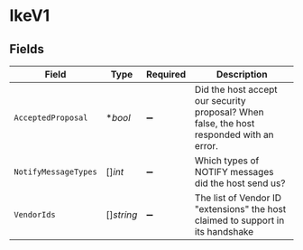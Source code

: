 # IkeV1


## Fields

| Field                                                                                    | Type                                                                                     | Required                                                                                 | Description                                                                              |
| ---------------------------------------------------------------------------------------- | ---------------------------------------------------------------------------------------- | ---------------------------------------------------------------------------------------- | ---------------------------------------------------------------------------------------- |
| `AcceptedProposal`                                                                       | **bool*                                                                                  | :heavy_minus_sign:                                                                       | Did the host accept our security proposal? When false, the host responded with an error. |
| `NotifyMessageTypes`                                                                     | []*int*                                                                                  | :heavy_minus_sign:                                                                       | Which types of NOTIFY messages did the host send us?                                     |
| `VendorIds`                                                                              | []*string*                                                                               | :heavy_minus_sign:                                                                       | The list of Vendor ID "extensions" the host claimed to support in its handshake          |